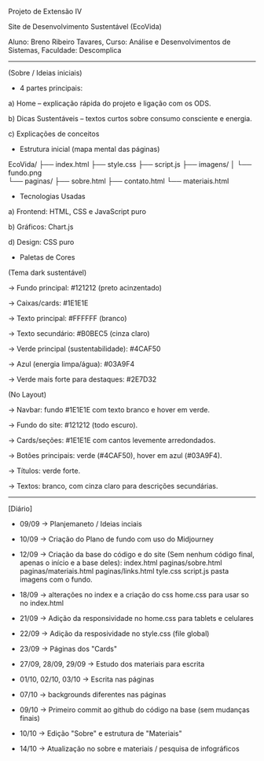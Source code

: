 Projeto de Extensão IV

Site de Desenvolvimento Sustentável (EcoVida)

Aluno: Breno Ribeiro Tavares, 
Curso: Análise e Desenvolvimentos de Sistemas, 
Faculdade: Descomplica

---------------------------------------------------------------------------------------------------------------

(Sobre / Ideias iniciais)

- 4 partes principais:

a) Home – explicação rápida do projeto e ligação com os ODS.

b) Dicas Sustentáveis – textos curtos sobre consumo consciente e energia.

c) Explicações de conceitos



- Estrutura inicial (mapa mental das páginas) 

EcoVida/
├── index.html
├── style.css
├── script.js
├── imagens/
│   └── fundo.png   
└── paginas/
    ├── sobre.html
    ├── contato.html
    └── materiais.html



- Tecnologias Usadas

a) Frontend: HTML, CSS e JavaScript puro 

b) Gráficos: Chart.js 

d) Design:  CSS puro



-  Paletas de Cores 

(Tema dark sustentável)

->  Fundo principal: #121212 (preto acinzentado)

->  Caixas/cards: #1E1E1E

-> Texto principal: #FFFFFF (branco)

-> Texto secundário: #B0BEC5 (cinza claro)

-> Verde principal (sustentabilidade): #4CAF50

-> Azul (energia limpa/água): #03A9F4

-> Verde mais forte para destaques: #2E7D32


(No Layout)

-> Navbar: fundo #1E1E1E com texto branco e hover em verde.

-> Fundo do site: #121212 (todo escuro).

-> Cards/seções: #1E1E1E com cantos levemente arredondados.

-> Botões principais: verde (#4CAF50), hover em azul (#03A9F4).

-> Títulos: verde forte.

-> Textos: branco, com cinza claro para descrições secundárias.


------------------------------------------------------------------------------------

[Diário]

- 09/09 -> Planjemaneto / Ideias inciais

- 10/09 -> Criação do Plano de fundo com uso do Midjourney

- 12/09 -> Criação da base do código e do site (Sem nenhum código final, apenas o início e a base deles):
    index.html 
    paginas/sobre.html
    paginas/materiais.html
    paginas/links.html
    tyle.css 
    script.js 
    pasta imagens com o fundo.

- 18/09 -> alterações no index e a criação do css home.css para usar so no index.html

- 21/09 -> Adição da responsividade no home.css para tablets e celulares

- 22/09 -> Adição da resposividade no style.css (file global) 

- 23/09 -> Páginas dos "Cards"

- 27/09, 28/09, 29/09 -> Estudo dos materiais para escrita

- 01/10, 02/10, 03/10 -> Escrita nas páginas

- 07/10 -> backgrounds diferentes nas páginas

- 09/10 -> Primeiro commit ao github do código na base (sem mudanças finais)

- 10/10 -> Edição "Sobre" e estrutura de "Materiais"

- 14/10 -> Atualização no sobre e materiais / pesquisa de infográficos



